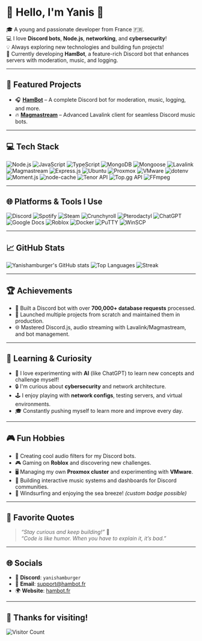 # 👋 Hello, I'm Yanis 🍔

🎓 A young and passionate developer from France 🇫🇷.  
💻 I love **Discord bots**, **Node.js**, **networking**, and **cybersecurity**!  
💡 Always exploring new technologies and building fun projects!  
🔧 Currently developing **HamBot**, a feature-rich Discord bot that enhances servers with moderation, music, and logging.

---

## 🚀 Featured Projects
- 🎧 **[HamBot](https://github.com/HamBot-Discord/HamBot)** – A complete Discord bot for moderation, music, logging, and more.
- 🔥 **[Magmastream](https://github.com/Magmastream-NPM/magmastream)** – Advanced Lavalink client for seamless Discord music bots.

---

## 💻 Tech Stack
![Node.js](https://img.shields.io/badge/-Node.js-339933?logo=node.js&logoColor=white)
![JavaScript](https://img.shields.io/badge/-JavaScript-F7DF1E?logo=javascript&logoColor=black)
![TypeScript](https://img.shields.io/badge/-TypeScript-3178C6?logo=typescript&logoColor=white)
![MongoDB](https://img.shields.io/badge/-MongoDB-47A248?logo=mongodb&logoColor=white)
![Mongoose](https://img.shields.io/badge/-Mongoose-800000?logo=mongodb&logoColor=white)
![Lavalink](https://img.shields.io/badge/-Lavalink-4D4D4D?logo=musicbrainz&logoColor=white)
![Magmastream](https://img.shields.io/badge/-Magmastream-FF5733?logo=buffer&logoColor=white)
![Express.js](https://img.shields.io/badge/-Express.js-000000?logo=express&logoColor=white)
![Ubuntu](https://img.shields.io/badge/-Ubuntu-E95420?logo=ubuntu&logoColor=white)
![Proxmox](https://img.shields.io/badge/-Proxmox-E8E9EB?logo=proxmox&logoColor=black)
![VMware](https://img.shields.io/badge/-VMware-607078?logo=vmware&logoColor=white)
![dotenv](https://img.shields.io/badge/-dotenv-000000?logo=dotenv&logoColor=white)
![Moment.js](https://img.shields.io/badge/-Moment.js-FFBB00?logo=javascript&logoColor=black)
![node-cache](https://img.shields.io/badge/-NodeCache-009688?logo=buffer&logoColor=white)
![Tenor API](https://img.shields.io/badge/-Tenor-3F51B5?logo=tenor&logoColor=white)
![Top.gg API](https://img.shields.io/badge/-Top.gg-FF4500?logo=topdotgg&logoColor=white)
![FFmpeg](https://img.shields.io/badge/-FFmpeg-007808?logo=ffmpeg&logoColor=white)

---

## 🌐 Platforms & Tools I Use
![Discord](https://img.shields.io/badge/-Discord-5865F2?logo=discord&logoColor=white)
![Spotify](https://img.shields.io/badge/-Spotify-1DB954?logo=spotify&logoColor=white)
![Steam](https://img.shields.io/badge/-Steam-000000?logo=steam&logoColor=white)
![Crunchyroll](https://img.shields.io/badge/-Crunchyroll-F47521?logo=crunchyroll&logoColor=white)
![Pterodactyl](https://img.shields.io/badge/-Pterodactyl-5C5C5C?logo=pterodactyl&logoColor=white)
![ChatGPT](https://img.shields.io/badge/-ChatGPT-00A67E?logo=openai&logoColor=white)
![Google Docs](https://img.shields.io/badge/-Google%20Docs-4285F4?logo=googledocs&logoColor=white)
![Roblox](https://img.shields.io/badge/-Roblox-000000?logo=roblox&logoColor=white)
![Docker](https://img.shields.io/badge/-Docker-2496ED?logo=docker&logoColor=white)
![PuTTY](https://img.shields.io/badge/-PuTTY-2962FF?logo=putty&logoColor=white)
![WinSCP](https://img.shields.io/badge/-WinSCP-00BFA5?logo=winscp&logoColor=white)

---

## 📈 GitHub Stats
![Yanishamburger's GitHub stats](https://github-readme-stats.vercel.app/api?username=Yanishamburger&show_icons=true&theme=radical)
![Top Languages](https://github-readme-stats.vercel.app/api/top-langs/?username=Yanishamburger&layout=compact&theme=radical)
![Streak](https://streak-stats.demolab.com?user=Yanishamburger&theme=radical&hide_border=true)

---

## 🏆 Achievements
- 🏅 Built a Discord bot with over **700,000+ database requests** processed.
- 🚀 Launched multiple projects from scratch and maintained them in production.
- 🌐 Mastered Discord.js, audio streaming with Lavalink/Magmastream, and bot management.

---

## 🧠 Learning & Curiosity
- 🤖 I love experimenting with **AI** (like ChatGPT) to learn new concepts and challenge myself!
- 🔒 I'm curious about **cybersecurity** and network architecture.
- 🕹️ I enjoy playing with **network configs**, testing servers, and virtual environments.
- 🎓 Constantly pushing myself to learn more and improve every day.

---

## 🎮 Fun Hobbies
- 🎵 Creating cool audio filters for my Discord bots.
- 🎮 Gaming on **Roblox** and discovering new challenges.
- 🖥️ Managing my own **Proxmox cluster** and experimenting with **VMware**.
- 🎤 Building interactive music systems and dashboards for Discord communities.
- 🌊 Windsurfing and enjoying the sea breeze! *(custom badge possible)*

---

## 💬 Favorite Quotes
> _“Stay curious and keep building!”_ 🚀  
> _“Code is like humor. When you have to explain it, it’s bad.”_

---

## 🌐 Socials
- 💬 **Discord**: `yanishamburger`
- 📧 **Email**: [support@hambot.fr](mailto:support@hambot.fr)
- 🌍 **Website**: [hambot.fr](https://hambot.fr)

---

## 🎉 Thanks for visiting!
![Visitor Count](https://profile-counter.glitch.me/Yanishamburger/count.svg)

